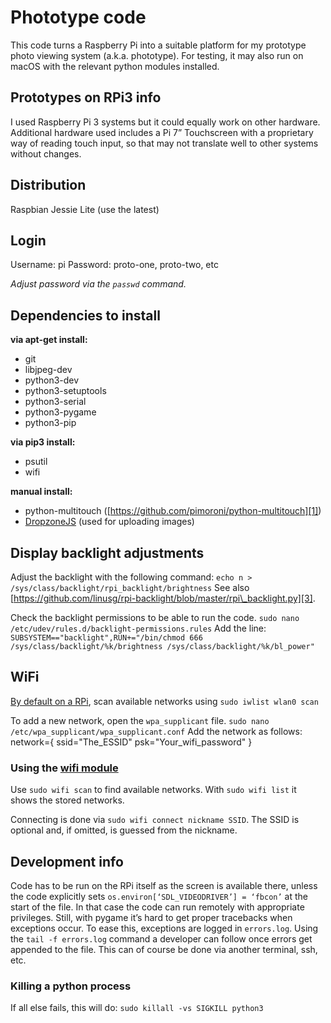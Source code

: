 # Phototype code
This code turns a Raspberry Pi into a suitable platform for my prototype photo viewing system (a.k.a. phototype). For testing, it may also run on macOS with the relevant python modules installed.

## Prototypes on RPi3 info
I used Raspberry Pi 3 systems but it could equally work on other hardware. Additional hardware used includes a Pi 7” Touchscreen with a proprietary way of reading touch input, so that may not translate well to other systems without changes.

## Distribution
Raspbian Jessie Lite (use the latest)

## Login
Username: pi
Password: proto-one, proto-two, etc

_Adjust password via the `passwd` command._

## Dependencies to install
**via apt-get install:**
- git
- libjpeg-dev
- python3-dev
- python3-setuptools
- python3-serial
- python3-pygame
- python3-pip

**via pip3 install:**
- psutil
- wifi

**manual install:**
- python-multitouch ([https://github.com/pimoroni/python-multitouch][1])
- [DropzoneJS][2] (used for uploading images)

## Display backlight adjustments
Adjust the backlight with the following command:
`echo n > /sys/class/backlight/rpi_backlight/brightness`
See also [https://github.com/linusg/rpi-backlight/blob/master/rpi\_backlight.py][3].

Check the backlight permissions to be able to run the code.
`sudo nano /etc/udev/rules.d/backlight-permissions.rules`
Add the line:
`SUBSYSTEM=="backlight",RUN+="/bin/chmod 666 /sys/class/backlight/%k/brightness /sys/class/backlight/%k/bl_power"`

## WiFi
[By default on a RPi][4], scan available networks using
`sudo iwlist wlan0 scan`

To add a new network, open the `wpa_supplicant` file.
`sudo nano /etc/wpa_supplicant/wpa_supplicant.conf`
Add the network as follows:
	network={
	ssid="The_ESSID"
	psk="Your_wifi_password"
	}

### Using the [wifi module][5]
Use `sudo wifi scan` to find available networks. With `sudo wifi list` it shows the stored networks.

Connecting is done via `sudo wifi connect nickname SSID`. The SSID is optional and, if omitted, is guessed from the nickname.

## Development info
Code has to be run on the RPi itself as the screen is available there, unless the code explicitly sets `os.environ[‘SDL_VIDEODRIVER’] = ‘fbcon’` at the start of the file. In that case the code can run remotely with appropriate privileges. Still, with pygame it’s hard to get proper tracebacks when exceptions occur. To ease this, exceptions are logged in `errors.log`. Using the `tail -f errors.log` command a developer can follow once errors get appended to the file. This can of course be done via another terminal, ssh, etc.

### Killing a python process
If all else fails, this will do:
`sudo killall -vs SIGKILL python3`

[1]:	https://github.com/pimoroni/python-multitouch
[2]:	http://www.dropzonejs.com/
[3]:	https://github.com/linusg/rpi-backlight/blob/master/rpi_backlight.py
[4]:	https://www.raspberrypi.org/documentation/configuration/wireless/wireless-cli.md
[5]:	https://wifi.readthedocs.io/en/latest/wifi_command.html#tutorial